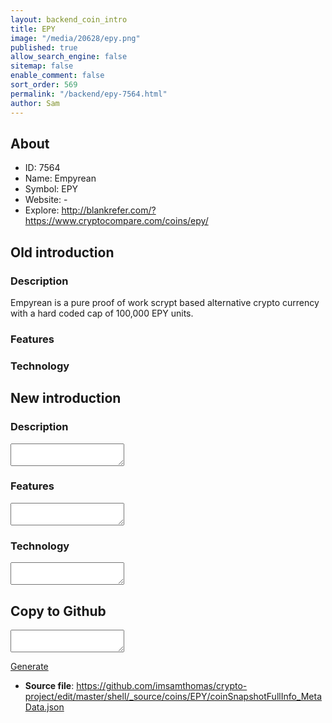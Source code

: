 ```yaml
---
layout: backend_coin_intro
title: EPY
image: "/media/20628/epy.png"
published: true
allow_search_engine: false
sitemap: false
enable_comment: false
sort_order: 569
permalink: "/backend/epy-7564.html"
author: Sam
---
```


## About

- ID: 7564
- Name: Empyrean
- Symbol: EPY
- Website: -
- Explore: http://blankrefer.com/?https://www.cryptocompare.com/coins/epy/


## Old introduction

### Description

<p>Empyrean is a pure proof of work scrypt based alternative crypto currency with a hard coded cap of 100,000 EPY units.</p>

### Features


### Technology




## New introduction


### Description
<textarea id="meta_description" name="description"></textarea>

### Features
<textarea id="meta_features" name="features"></textarea>

### Technology
<textarea id="meta_technology" name="technology"></textarea>


## Copy to Github

<textarea id="coinsnapshotfullinfo_metadata"></textarea>

<a href="#gen" onclick="generateMetaDatJson()">Generate</a>

- **Source file**: <a href="https://github.com/imsamthomas/crypto-project/edit/master/shell/_source/coins/EPY/coinSnapshotFullInfo_MetaData.json">https://github.com/imsamthomas/crypto-project/edit/master/shell/_source/coins/EPY/coinSnapshotFullInfo_MetaData.json</a>

